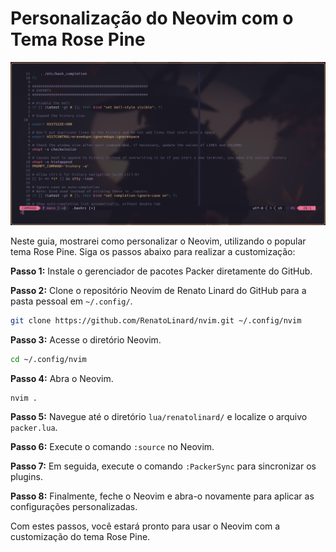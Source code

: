 # Personalização do Neovim com o Tema Rose Pine

![Nvim_Custom](https://github.com/RenatoLinard/wallpaper/blob/main/screen_Nvim.png)

Neste guia, mostrarei como personalizar o Neovim, utilizando o popular tema Rose Pine. Siga os passos abaixo para realizar a customização:

**Passo 1:** Instale o gerenciador de pacotes Packer diretamente do GitHub.

**Passo 2:** Clone o repositório Neovim de Renato Linard do GitHub para a pasta pessoal em `~/.config/`.

```bash
git clone https://github.com/RenatoLinard/nvim.git ~/.config/nvim
```

**Passo 3:** Acesse o diretório Neovim.

```bash
cd ~/.config/nvim
```

**Passo 4:** Abra o Neovim.

```bash
nvim .
```

**Passo 5:** Navegue até o diretório `lua/renatolinard/` e localize o arquivo `packer.lua`.

**Passo 6:** Execute o comando `:source` no Neovim.

**Passo 7:** Em seguida, execute o comando `:PackerSync` para sincronizar os plugins.

**Passo 8:** Finalmente, feche o Neovim e abra-o novamente para aplicar as configurações personalizadas.

Com estes passos, você estará pronto para usar o Neovim com a customização do tema Rose Pine.
